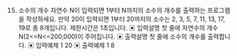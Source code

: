 15. 소수의 개수
자연수 N이 입력되면 1부터 N까지의 소수의 개수를 출력하는 프로그램을 작성하세요.
만약 20이 입력되면 1부터 20까지의 소수는 2, 3, 5, 7, 11, 13, 17, 19로 총 8개입니다.
제한시간은 1초입니다.
▣ 입력설명
첫 줄에 자연수의 개수 N(2<=N<=200,000)이 주어집니다.
▣ 출력설명
첫 줄에 소수의 개수를 출력합니다.
▣ 입력예제 1
20
▣ 출력예제 1
8


```ruby

```